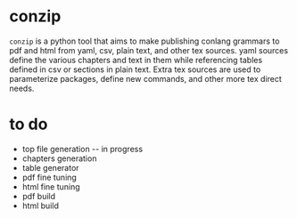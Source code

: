# conzip
`conzip` is a python tool that aims to make publishing conlang grammars to pdf and html from yaml, csv, plain text, and other tex sources. yaml sources define the various chapters and text in them while referencing tables defined in csv or sections in plain text. Extra tex sources are used to parameterize packages, define new commands, and other more tex direct needs.

# to do

- top file generation -- in progress
- chapters generation
- table generator
- pdf fine tuning
- html fine tuning
- pdf build
- html build
